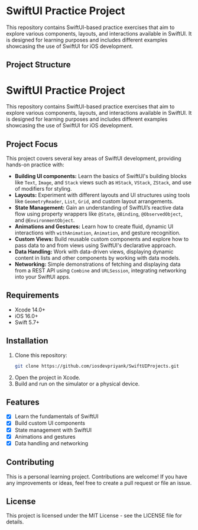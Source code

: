 # SwiftUI Practice Project

This repository contains SwiftUI-based practice exercises that aim to explore various components, layouts, and interactions available in SwiftUI. It is designed for learning purposes and includes different examples showcasing the use of SwiftUI for iOS development.

## Project Structure

# SwiftUI Practice Project

This repository contains SwiftUI-based practice exercises that aim to explore various components, layouts, and interactions available in SwiftUI. It is designed for learning purposes and includes different examples showcasing the use of SwiftUI for iOS development.

## Project Focus

This project covers several key areas of SwiftUI development, providing hands-on practice with:

- **Building UI components:** Learn the basics of SwiftUI's building blocks like `Text`, `Image`, and `Stack` views such as `HStack`, `VStack`, `ZStack`, and use of modifiers for styling.
- **Layouts:** Experiment with different layouts and UI structures using tools like `GeometryReader`, `List`, `Grid`, and custom layout arrangements.
- **State Management:** Gain an understanding of SwiftUI’s reactive data flow using property wrappers like `@State`, `@Binding`, `@ObservedObject`, and `@EnvironmentObject`.
- **Animations and Gestures:** Learn how to create fluid, dynamic UI interactions with `withAnimation`, `Animation`, and gesture recognition.
- **Custom Views:** Build reusable custom components and explore how to pass data to and from views using SwiftUI's declarative approach.
- **Data Handling:** Work with data-driven views, displaying dynamic content in lists and other components by working with data models.
- **Networking:** Simple demonstrations of fetching and displaying data from a REST API using `Combine` and `URLSession`, integrating networking into your SwiftUI apps.

## Requirements

- Xcode 14.0+
- iOS 16.0+
- Swift 5.7+

## Installation

1. Clone this repository:
   ```bash
   git clone https://github.com/iosdevpriyank/SwiftUIProjects.git
2. Open the project in Xcode.
3. Build and run on the simulator or a physical device.

## Features
 - [x] Learn the fundamentals of SwiftUI
 - [x] Build custom UI components
 - [x] State management with SwiftUI
 - [x] Animations and gestures
 - [x] Data handling and networking

## Contributing
This is a personal learning project. Contributions are welcome! If you have any improvements or ideas, feel free to create a pull request or file an issue.

## License
This project is licensed under the MIT License - see the LICENSE file for details.

